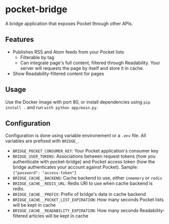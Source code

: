 # pocket-bridge

A bridge application that exposes Pocket through other APIs.

## Features

* Publishes RSS and Atom feeds from your Pocket lists
  * Filterable by tag
  * Can integrate page's full content, filtered through Readability. Your server will requests the page by itself and store it in cache.
* Show Readability-filtered content for pages

## Usage

Use the Docker image with port 80, or install dependencies using `pip install .` and run `with python app/main.py`.

## Configuration

Configuration is done using variable environement or a `.env` file. All variables are prefixed with `BRIDGE_`.

* `BRIDGE_POCKET_CONSUMER_KEY`: Your Pocket application's consumer key
* `BRIDGE_USER_TOKENS`: Associations between request tokens (how you authenticate with pocket-bridge) and Pocket access
  token (how the bridge authenticates your account against Pocket). Sample: `{"password": "access-token"}`
* `BRIDGE_CACHE__BACKEND`: Cache backend to use, either `inmemory` or `redis`
* `BRIDGE_CACHE__REDIS_URL`: Redis URl to use when cache backend is redis.
* `BRIDGE_CACHE__PREFIX`: Prefix of bridge's data in cache backend
* `BRIDGE_CACHE__POCKET_LIST_EXPIRATION`: How many seconds Pocket lists will be kept in cache
* `BRIDGE_CACHE__READABILITY_EXPIRATION`: How many seconds Readability-filtered articles will be kept in cache
